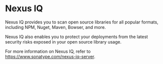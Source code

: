 # Nexus IQ

Nexus IQ provides you to scan open source libraries for all popular formats, including NPM, Nuget, Maven, Bowser, and more.

Nexus IQ also enables you to protect your deployments from the latest security risks exposed in your open source library usage.

For more information on Nexus IQ, refer to https://www.sonatype.com/nexus-iq-server.